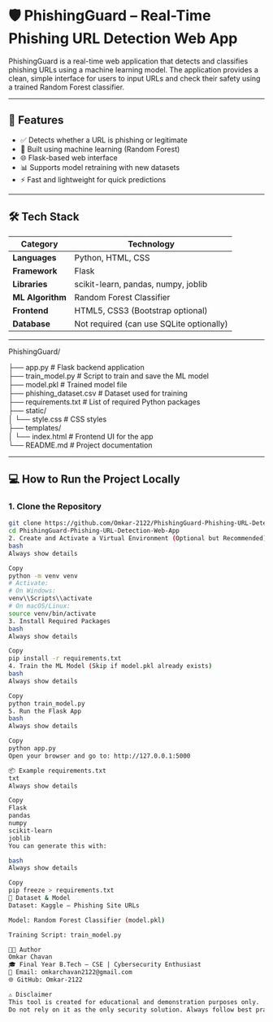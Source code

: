 # 🛡️ PhishingGuard – Real-Time Phishing URL Detection Web App

PhishingGuard is a real-time web application that detects and classifies phishing URLs using a machine learning model. The application provides a clean, simple interface for users to input URLs and check their safety using a trained Random Forest classifier.

---

## 🚀 Features

- ✅ Detects whether a URL is phishing or legitimate  
- 🤖 Built using machine learning (Random Forest)  
- 🌐 Flask-based web interface  
- 📊 Supports model retraining with new datasets  
- ⚡ Fast and lightweight for quick predictions  

---

## 🛠️ Tech Stack

| Category         | Technology                                |
|------------------|--------------------------------------------|
| **Languages**     | Python, HTML, CSS                         |
| **Framework**     | Flask                                     |
| **Libraries**     | scikit-learn, pandas, numpy, joblib       |
| **ML Algorithm**  | Random Forest Classifier                  |
| **Frontend**      | HTML5, CSS3 (Bootstrap optional)          |
| **Database**      | Not required (can use SQLite optionally)  |

---

PhishingGuard/

├── app.py                 # Flask backend application  
├── train_model.py         # Script to train and save the ML model  
├── model.pkl              # Trained model file  
├── phishing_dataset.csv   # Dataset used for training  
├── requirements.txt       # List of required Python packages  
├── static/  
│   └── style.css          # CSS styles  
├── templates/  
│   └── index.html         # Frontend UI for the app  
└── README.md              # Project documentation


---


## 💻 How to Run the Project Locally

### 1. Clone the Repository

```bash
git clone https://github.com/Omkar-2122/PhishingGuard-Phishing-URL-Detection-Web-App.git
cd PhishingGuard-Phishing-URL-Detection-Web-App
2. Create and Activate a Virtual Environment (Optional but Recommended)
bash
Always show details

Copy
python -m venv venv
# Activate:
# On Windows:
venv\\Scripts\\activate
# On macOS/Linux:
source venv/bin/activate
3. Install Required Packages
bash
Always show details

Copy
pip install -r requirements.txt
4. Train the ML Model (Skip if model.pkl already exists)
bash
Always show details

Copy
python train_model.py
5. Run the Flask App
bash
Always show details

Copy
python app.py
Open your browser and go to: http://127.0.0.1:5000

📦 Example requirements.txt
txt
Always show details

Copy
Flask
pandas
numpy
scikit-learn
joblib
You can generate this with:

bash
Always show details

Copy
pip freeze > requirements.txt
🧠 Dataset & Model
Dataset: Kaggle – Phishing Site URLs

Model: Random Forest Classifier (model.pkl)

Training Script: train_model.py

👨‍💻 Author
Omkar Chavan
🎓 Final Year B.Tech – CSE | Cybersecurity Enthusiast
📧 Email: omkarchavan2122@gmail.com
🌐 GitHub: Omkar-2122

⚠️ Disclaimer
This tool is created for educational and demonstration purposes only.
Do not rely on it as the only security solution. Always follow best practices when handling URLs and web security.
